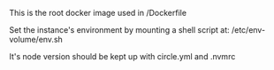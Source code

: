 This is the root docker image used in /Dockerfile

Set the instance's environment by mounting a shell script at: /etc/env-volume/env.sh

It's node version should be kept up with circle.yml and .nvmrc
